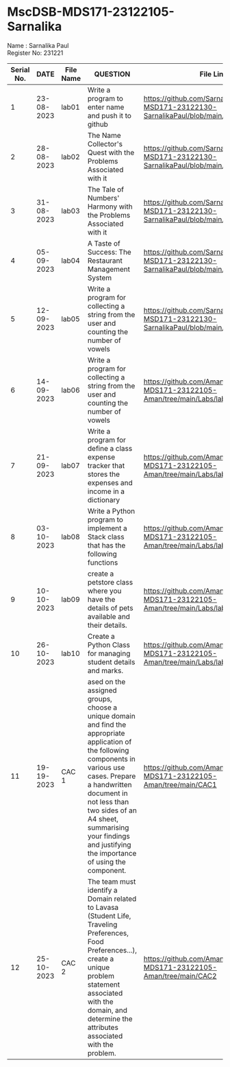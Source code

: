 # MscDSB-MDS171-23122105-Sarnalika
Name : Sarnalika Paul    
Register No: 231221






|Serial No.|    DATE     |  File Name       |                     QUESTION                         |      File Link            |             
|----------|------------ | -----------------|------------------------------------------------------|---------------------------|
|   1      |  23-08-2023 |      lab01       |  Write a program to enter name and push it to github |    https://github.com/Sarnalikapaul/MscDSB-MSD171-23122130-SarnalikaPaul/blob/main/LAB/Lab01.ipynb|
|   2      |  28-08-2023 |      lab02       |  The Name Collector's Quest with the Problems Associated with it |https://github.com/Sarnalikapaul/MscDSB-MSD171-23122130-SarnalikaPaul/blob/main/LAB/Lab02.ipynb           |
|   3      |  31-08-2023 |      lab03       |  The Tale of Numbers' Harmony with the Problems Associated with it | https://github.com/Sarnalikapaul/MscDSB-MSD171-23122130-SarnalikaPaul/blob/main/LAB/Lab03.ipynb                |
|   4      |  05-09-2023 |      lab04       |  A Taste of Success: The Restaurant Management System | https://github.com/Sarnalikapaul/MscDSB-MSD171-23122130-SarnalikaPaul/blob/main/LAB/lab04.ipynb                    |
|   5      |  12-09-2023 |      lab05       | Write a program for collecting a string from the user and counting the number of vowels|https://github.com/Sarnalikapaul/MscDSB-MSD171-23122130-SarnalikaPaul/blob/main/LAB/lab_05.ipynb|
|   6      |  14-09-2023 |      lab06       | Write a program for collecting a string from the user and counting the number of vowels|https://github.com/AmanRana07/MscDSB-MDS171-23122105-Aman/tree/main/Labs/lab6   |
|   7      |  21-09-2023 |      lab07       | Write a program for define a class expense tracker that stores the expenses and income in a dictionary|  https://github.com/AmanRana07/MscDSB-MDS171-23122105-Aman/tree/main/Labs/lab%2007  |
|   8      |  03-10-2023 |      lab08       | Write a Python program to implement a Stack class that has the following functions | https://github.com/AmanRana07/MscDSB-MDS171-23122105-Aman/tree/main/Labs/lab%2008  |
|   9      |  10-10-2023 |      lab09       |create a petstore class where you have the details of pets available and their details. | https://github.com/AmanRana07/MscDSB-MDS171-23122105-Aman/tree/main/Labs/lab%2009 |
|   10      |  26-10-2023 |      lab10       |Create a Python Class for managing student details and marks. | https://github.com/AmanRana07/MscDSB-MDS171-23122105-Aman/tree/main/Labs/lab10 |
|   11      |  19-19-2023 |      CAC 1      |ased on the assigned groups, choose a unique domain and find the appropriate application of the following components in various use cases. Prepare a handwritten document in not less than two sides of an A4 sheet, summarising your findings and justifying the importance of using the component.| https://github.com/AmanRana07/MscDSB-MDS171-23122105-Aman/tree/main/CAC1 |
|   12      |  25-10-2023 |      CAC 2       |The team must identify a Domain related to Lavasa (Student Life, Traveling Preferences, Food Preferences...), create a unique problem statement associated with the domain, and determine the attributes associated with  the problem. | https://github.com/AmanRana07/MscDSB-MDS171-23122105-Aman/tree/main/CAC2 |


 
